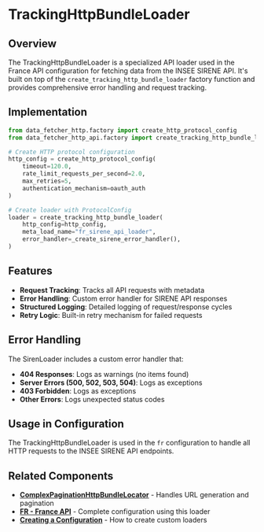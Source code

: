 # TrackingHttpBundleLoader

## Overview

The TrackingHttpBundleLoader is a specialized API loader used in the France API configuration for fetching data from the INSEE SIRENE API. It's built on top of the `create_tracking_http_bundle_loader` factory function and provides comprehensive error handling and request tracking.

## Implementation

```python
from data_fetcher_http.factory import create_http_protocol_config
from data_fetcher_http_api.factory import create_tracking_http_bundle_loader

# Create HTTP protocol configuration
http_config = create_http_protocol_config(
    timeout=120.0,
    rate_limit_requests_per_second=2.0,
    max_retries=5,
    authentication_mechanism=oauth_auth
)

# Create loader with ProtocolConfig
loader = create_tracking_http_bundle_loader(
    http_config=http_config,
    meta_load_name="fr_sirene_api_loader",
    error_handler=_create_sirene_error_handler(),
)
```

## Features

- **Request Tracking**: Tracks all API requests with metadata
- **Error Handling**: Custom error handler for SIRENE API responses
- **Structured Logging**: Detailed logging of request/response cycles
- **Retry Logic**: Built-in retry mechanism for failed requests

## Error Handling

The SirenLoader includes a custom error handler that:

- **404 Responses**: Logs as warnings (no items found)
- **Server Errors (500, 502, 503, 504)**: Logs as exceptions
- **403 Forbidden**: Logs as exceptions
- **Other Errors**: Logs unexpected status codes

## Usage in Configuration

The TrackingHttpBundleLoader is used in the `fr` configuration to handle all HTTP requests to the INSEE SIRENE API endpoints.

## Related Components

- **[ComplexPaginationHttpBundleLocator](complex_pagination_bundle_locator.md)** - Handles URL generation and pagination
- **[FR - France API](../../../fr_api.md)** - Complete configuration using this loader
- **[Creating a Configuration](../../../creating_configuration.md)** - How to create custom loaders
